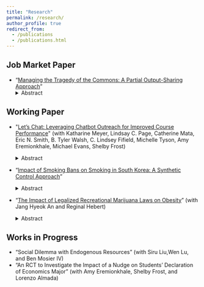 ```yaml
---
title: "Research"
permalink: /research/
author_profile: true
redirect_from:
  - /publications
  - /publications.html
---
```


## Job Market Paper
* “[Managing the Tragedy of the Commons: A Partial Output-Sharing Approach](https://ejung11.github.io/files/paperdraft_partial_output_sharing_v12.pdf)”
  <details><summary> Abstract </summary><br> This study investigates partial output-sharing as an incentive-based mechanism to mitigate over-extraction in common-pool resource (CPR) environments. Sharing arrangements among resource users can induce free-riding behavior, which may offset over-extraction and promote socially optimal outcomes. In this framework, individuals are pooled into a single group and required to share a proportion of their output evenly with other members. I conduct a laboratory experiment using CPR games with varying levels of mandatory sharing to assess the effectiveness of the partial output-sharing model. The results show that higher levels of sharing significantly reduce appropriation effort, with the treatment aligned with the symmetric Nash equilibrium yielding outcomes statistically indistinguishable from the social optimum. These findings confirm theoretical predictions and demonstrate the behavioral viability of partial output-sharing as a sustainable CPR management tool. Compared to traditional regulatory interventions, this mechanism may be more politically acceptable and directly addresses the core issue of the commons problem—misaligned economic incentives. This study provides novel experimental evidence and lays the groundwork for future research on the practical implementation of partial output-sharing in CPR settings.</details>

## Working Paper
* "[Let’s Chat: Leveraging Chatbot Outreach for Improved Course Performance](https://ejung11.github.io/files/letschat.pdf)" (with Katharine Meyer, Lindsay C. Page, Catherine Mata, Eric N. Smith, B. Tyler Walsh, C. Lindsey Fifield, Michelle Tyson, Amy Eremionkhale, Michael Evans, Shelby Frost)
  <details><summary> Abstract </summary><br> This study reports on the causal effects of using a non-generative artificial intelligence (AI) chatbot to provide course-specific, proactive outreach and support to students in large-enrollment undergraduate courses. Across both an American Government and Microeconomics course, students randomly assigned to receive chatbot messaging were four percentage points more likely to earn an A or B in the courses. Students assigned to treatment were more likely to complete homework and use supplemental instruction opportunities, which provide evidence that increased course engagement may be driving grade outcomes. We also find suggestive evidence the chatbot reduced the likelihood of students dropping or withdrawing from each course. Treatment effects were generally consistent across student demographics, with the exception of women in Microeconomics, who earned final grades that were seven points higher than women in the control group. The chatbot was well-received by students: 82 percent of students who completed an end-of-course survey recommended its continued use and expansion to other courses. This study provides promising evidence that integrating virtual outreach and communication to students in their college courses can enhance student engagement and learning. It also illustrates the capacity of AI for providing timely responses to students’ questions, reducing instructors’ time answering common questions and allowing them to devote more time to the students who need it most.</details>


* “[Impact of Smoking Bans on Smoking in South Korea: A Synthetic Control Approach](https://ejung11.github.io/files/paperdraft_sfp_southkorea_v10.pdf)”
  <details><summary> Abstract </summary><br> This study evaluates the impact of South Korea’s 2011 smoking bans, including indoor and outdoor restrictions, on national smoking prevalence. While prior studies have focused primarily on secondhand smoke exposure and short-term behavioral changes, few have examined population-level smoking outcomes using causal inference methods. Leveraging the Synthetic Control Method (SCM), I construct a counterfactual ``Synthetic Korea” from a weighted combination of 27 OECD countries that did not implement similar nationwide smoking bans during the same period. Using country-level panel data from 1995 to 2015, the analysis isolates the effect of the 2011 smoking bans while avoiding confounding from later interventions such as a major tobacco tax increase in 2015 and the introduction of pictorial warning labels in 2016. Results show that the smoking bans led to an average reduction of 2.3 percentage points in smoking prevalence, representing an 8.5 percent decline (p < 0.036) from the 2011 baseline. This equates to approximately 1.2 million fewer smokers in South Korea, either through cessation or prevention. These findings provide robust evidence of the effectiveness of smoking bans in reducing smoking prevalence and offer valuable insights for policymakers in other middle-income and high-income countries considering similar non-price tobacco control strategies.</details>

* “[The Impact of Legalized Recreational Marijuana Laws on Obesity](https://ejung11.github.io/files/paperdraft_rml_bodyweight_v2.pdf)” (with Jang Hyeok An and Reginal Hebert)
  <details><summary> Abstract </summary><br> This study investigates the causal effect of recreational marijuana laws (RMLs) on body mass index (BMI) using data from the CDC’s Behavioral Risk Factor Surveillance System (BRFSS). While numerous studies have explored the association between marijuana use and appetite, few have examined the causal evidence between marijuana use and BMI. Leveraging the staggered adoption of RMLs as a natural experiment, we employ a Two-Stage Difference-in-Difference (2SDiD) model to estimate the effect of RMLs on BMI. Although our initial 2SDiD point estimates indicate a significant decrease in BMI of approximately 0.294 units or 1.08 percent (0.294/27.33), the eventstudy analysis reveals a downward pre-trend in BMI prior to the implementation of RMLs. After accounting for this pre-trend, our findings suggest that RMLs have no statistically significant effect on BMI. Moreover, we find little evidence for potential mechanisms, or for heterogeneous effects depending on gender and age groups.</details>

## Works in Progress
* “Social Dilemma with Endogenous Resources” (with Siru Liu,Wen Lu, and Ben Mosier IV)
* “An RCT to Investigate the Impact of a Nudge on Students’ Declaration of Economics Major” (with Amy
Eremionkhale, Shelby Frost, and Lorenzo Almada)


